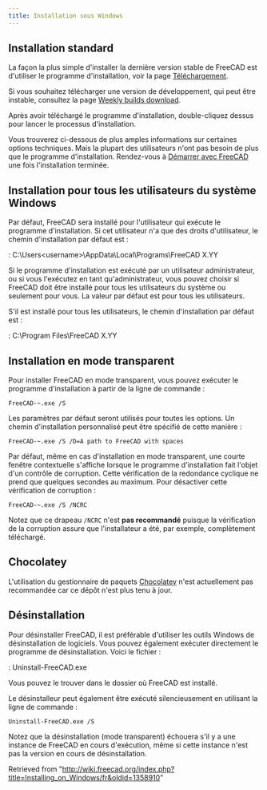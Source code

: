 ```yaml
---
title: Installation sous Windows
---
```

## Installation standard

La façon la plus simple d'installer la dernière version stable de FreeCAD est d'utiliser le programme d'installation, voir la page [Téléchargement](/Download/fr "Download/fr").

Si vous souhaitez télécharger une version de développement, qui peut être instable, consultez la page [Weekly builds download](https://github.com/FreeCAD/FreeCAD-Bundle/releases/tag/weekly-builds).

Après avoir téléchargé le programme d'installation, double-cliquez dessus pour lancer le processus d'installation.

Vous trouverez ci-dessous de plus amples informations sur certaines options techniques. Mais la plupart des utilisateurs n'ont pas besoin de plus que le programme d'installation. Rendez-vous à [Démarrer avec FreeCAD](/Getting_started/fr "Getting started/fr") une fois l'installation terminée.

## Installation pour tous les utilisateurs du système Windows

Par défaut, FreeCAD sera installé pour l'utilisateur qui exécute le programme d'installation. Si cet utilisateur n'a que des droits d'utilisateur, le chemin d'installation par défaut est :

:   C:\Users\<username>\AppData\Local\Programs\FreeCAD X.YY

Si le programme d'installation est exécuté par un utilisateur administrateur, ou si vous l'exécutez en tant qu'administrateur, vous pouvez choisir si FreeCAD doit être installé pour tous les utilisateurs du système ou seulement pour vous. La valeur par défaut est pour tous les utilisateurs.

S'il est installé pour tous les utilisateurs, le chemin d'installation par défaut est :

:   C:\Program Files\FreeCAD X.YY

## Installation en mode transparent

Pour installer FreeCAD en mode transparent, vous pouvez exécuter le programme d'installation à partir de la ligne de commande :

```
FreeCAD-~.exe /S

```

Les paramètres par défaut seront utilisés pour toutes les options. Un chemin d'installation personnalisé peut être spécifié de cette manière :

```
FreeCAD-~.exe /S /D=A path to FreeCAD with spaces

```

Par défaut, même en cas d'installation en mode transparent, une courte fenêtre contextuelle s'affiche lorsque le programme d'installation fait l'objet d'un contrôle de corruption. Cette vérification de la redondance cyclique ne prend que quelques secondes au maximum. Pour désactiver cette vérification de corruption :

```
FreeCAD-~.exe /S /NCRC

```

Notez que ce drapeau `/NCRC` n'est **pas recommandé** puisque la vérification de la corruption assure que l'installateur a été, par exemple, complètement téléchargé.

## Chocolatey

L'utilisation du gestionnaire de paquets [Chocolatey](https://chocolatey.org/install) n'est actuellement pas recommandée car ce dépôt n'est plus tenu à jour.

## Désinstallation

Pour désinstaller FreeCAD, il est préférable d'utiliser les outils Windows de désinstallation de logiciels. Vous pouvez également exécuter directement le programme de désinstallation. Voici le fichier :

:   Uninstall-FreeCAD.exe

Vous pouvez le trouver dans le dossier où FreeCAD est installé.

Le désinstalleur peut également être exécuté silencieusement en utilisant la ligne de commande :

```
Uninstall-FreeCAD.exe /S

```

Notez que la désinstallation (mode transparent) échouera s'il y a une instance de FreeCAD en cours d'exécution, même si cette instance n'est pas la version en cours de désinstallation.

Retrieved from "<http://wiki.freecad.org/index.php?title=Installing_on_Windows/fr&oldid=1358910>"